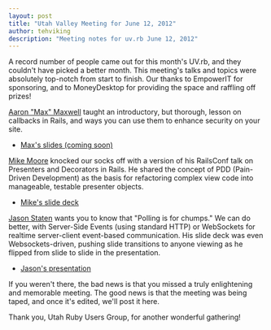 ```yaml
---
layout: post
title: "Utah Valley Meeting for June 12, 2012"
author: tehviking
description: "Meeting notes for uv.rb June 12, 2012"
---
```

A record number of people came out for this month's UV.rb, and they couldn't have picked a better month. This meeting's talks and topics were absolutely top-notch from start to finish. Our thanks to EmpowerIT for sponsoring, and to MoneyDesktop for providing the space and raffling off prizes!

[Aaron "Max" Maxwell](http://github.com/aamax) taught an introductory, but thorough, lesson on callbacks in Rails, and ways you can use them to enhance security on your site.

- [Max's slides (coming soon)](#)

[Mike Moore](http://github.com/blowmage) knocked our socks off with a version of his RailsConf talk on Presenters and Decorators in Rails. He shared the concept of PDD (Pain-Driven Development) as the basis for refactoring complex view code into manageable, testable presenter objects.

- [Mike's slide deck](https://speakerdeck.com/u/blowmage/p/presenters-and-decorators-a-code-tour)

[Jason Staten](http://github.com/statenjason) wants you to know that "Polling is for chumps." We can do better, with Server-Side Events (using standard HTTP) or WebSockets for realtime server-client event-based communication. His slide deck was even Websockets-driven, pushing slide transitions to anyone viewing as he flipped from slide to slide in the presentation.

- [Jason's presentation](http://chumps.jxs.me/)

If you weren't there, the bad news is that you missed a truly enlightening and memorable meeting. The good news is that the meeting was being taped, and once it's edited, we'll post it here.

Thank you, Utah Ruby Users Group, for another wonderful gathering!